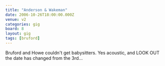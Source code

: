 ```yaml
---
title: "Anderson & Wakeman"
date: 2006-10-26T18:00:00.000Z
venue: v2
categories: gig
board: 8
layout: gig
tags: [bruford]
---
```

Bruford and Howe couldn't get babysitters. Yes acoustic, and LOOK OUT the date has changed from the 3rd...